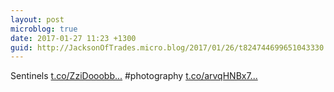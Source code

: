 ```yaml
---
layout: post
microblog: true
date: 2017-01-27 11:23 +1300
guid: http://JacksonOfTrades.micro.blog/2017/01/26/t824744699651043330.html
---
```

Sentinels [t.co/ZziDooobb...](https://t.co/ZziDooobbr) #photography [t.co/arvqHNBx7...](https://t.co/arvqHNBx7e)
